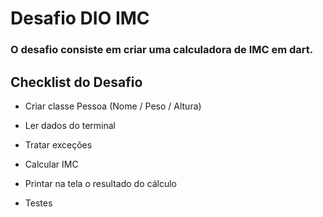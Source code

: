 # Desafio DIO IMC

### O desafio consiste em criar uma calculadora de IMC em dart. 


## Checklist do Desafio
* Criar classe Pessoa (Nome / Peso / Altura)​

* Ler dados do terminal​

* Tratar exceções​

* Calcular IMC ​

* Printar na tela o resultado do cálculo​

* Testes​